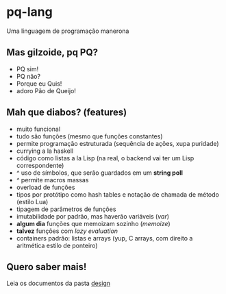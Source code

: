 pq-lang
=======
Uma linguagem de programação manerona

Mas gilzoide, pq PQ?
--------------------
- PQ sim!
- PQ não?
- Porque eu Quis!
- adoro Pão de Queijo!

Mah que diabos? (features)
--------------------------
- muito funcional
- tudo são funções (mesmo que funções constantes)
- permite programação estruturada (sequência de ações, xupa puridade)
- currying a la haskell
- código como listas a la Lisp (na real, o backend vai ter um Lisp correspondente)
- ^ uso de símbolos, que serão guardados em um __string poll__
- ^ permite macros massas
- overload de funções
- tipos por protótipo como hash tables e notação de chamada de método (estilo Lua)
- tipagem de parâmetros de funções
- imutabilidade por padrão, mas haverão variáveis (_var_)
- __algum dia__ funções que memoizam sozinho (_memoize_)
- __talvez__ funções com _lazy evaluation_
- containers padrão: listas e arrays (yup, C arrays, com direito a aritmética estilo de ponteiro)

Quero saber mais!
-----------------
Leia os documentos da pasta [design](design/influencias.md)
